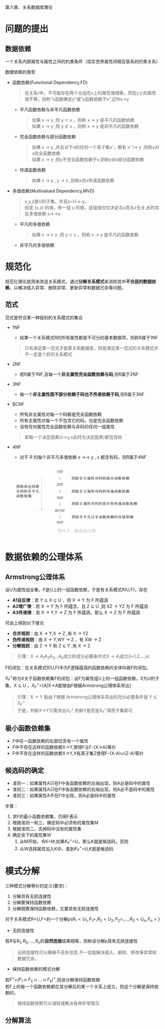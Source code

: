 第六章、关系数据库理论


# 问题的提出

## 数据依赖

一个关系内部属性与属性之间的约束条件（现实世界属性间相互联系的约束关系）  

数据依赖的类型
- 函数依赖(Functional Dependency,FD)
    > 在关系r中，不可能存在两个元组在x上的属性值相等，而在y上的属性值不等，则称“x函数确定y”或“y函数依赖于x”,记作x->y
    - 平凡函数依赖与非平凡函数依赖
        > 如果 x -> y ,但 y ⊂ x ，则称 x -> y 是平凡的函数依赖   
        > 如果 x -> y ,但 y ⊄ x ，则称 x -> y 是非平凡的函数依赖 
    - 完全函数依赖与部分函数依赖
        > 如果 x -> y ,并且对于x的任何一个真子集x'，都有 x' !-> y ,则称y对x完全函数依赖   
        > 如果 x -> y ,但y不完全函数依赖于x,则称y对x部分函数依赖  
    - 传递函数依赖
        > 如果 x -> y , y -> z ,则称z对x传递函数依赖  
- 多值依赖(Multivalued Dependency,MVD)
    > x,y,z是U的子集，并且z=U-x-y。  
    > 给定 (x,z) 的值，有一组 y 的值，这组值仅仅决定与x而与z无关,此时存在多值依赖 x->->y
    - 平凡的多值依赖
        > 如果 x ->-> y ,但 y ⊂ x ，则称 x -> y 是平凡的函数依赖   
    - 非平凡的多值依赖


# 规范化

规范化理论是用来改造关系模式，通过**分解关系模式**来消除其中**不合适的数据依赖**，以解决插入异常、删除异常、更新异常和数据冗余等问题。

## 范式

范式是符合某一种级别的关系模式的集合

- 1NF
    - 如果一个关系模式R的所有属性都是不可分的基本数据项，则称R属于1NF  
    > 只有满足第一范式才能算关系数据库，但是满足第一范式的关系模式并不一定是个好的关系模式

- 2NF
    - 若R属于1NF,且每一个**非主属性完全函数依赖与码**,则R属于2NF  

- 3NF  
    - 每一个**非主属性既不部分依赖于码也不传递依赖于码**,则R属于3NF  

- BCNF 
    - 所有非主属性对每一个码都是完全函数依赖
    - 所有主属性对每一个不包含它的码，也是完全函数依赖
    - 没有任何属性完全函数依赖与非码的任何一组属性
    > 即每一个决定因素(x->y,x此时为决定因素)都包含码  

- 4NF
    - 对于 R 的每个非平凡多值依赖 x ->-> y , x 都含有码，则R属于4NF

![](assets/fanshi.png)
    

# 数据依赖的公理体系


## Armstrong公理体系

设U为属性组全集，F是U上的一组函数依赖，于是有关系模式R(U,F)，存在  
- **A1自反律**：若 Y ⊆ X ⊆ U ，则 X -> Y 为 F 所蕴涵  
- **A2增广律**：若 X -> Y 为 F 所蕴含，且 Z ⊆ U ,则 XZ -> YZ 为 F 所蕴涵  
- **A3传递律**：若 X -> Y,Y -> Z 为 F 所蕴涵，那么 X -> Z 为 F 所蕴涵  

可由上得到以下推论  

- **合并规则**：由 X -> Y,X -> Z ,有 X -> YZ  
- **伪传递规则**：由 X -> Y,WY -> Z ，有 XW -> Z  
- **分解规则**：由 Z -> Y 和 Z ⊆ Y ,有 X -> Z

> 引理：X -> $A_1A_2A_3...A_k$成立的成分必要条件式X -> $A_i$成立(i=1,2,...,k)  

F的闭包：在关系模式R(U,F)中为F逻辑蕴涵的函数依赖的全体叫做F的闭包。  

$X_F^+$称为X关于函数依赖集F的闭包：设F为属性组U上的一组函数依赖，X为U的子集，X ⊆ U ，$X_F^+$={A|X->A能够由F根据Armstrong公理体系导出}

> 引理：X -> Y 能由 F根据 Armstrong公理体系导出的充分必要条件是 Y ⊆ $X_F^+$  
> 于是，判断X->Y只需求出$X_F^+$,判断Y是否是$X_F^+$得而子集即可


## 极小函数依赖集

- F中任一函数依赖的右部仅含有一个属性  
- F中不存在这样的函数依赖X->Y,使得F与F-{X->A}等价
- F中不存在这样的函数依赖X->Y,X有真子集Z使得F-{X-A}∪{Z-A}等价

## 候选码的确定

- 准则一：如果属性A只在F中各函数依赖的左端出现，则A必是码中的属性
- 准则二：如果属性A只在F中各函数依赖的右端出现，则A必不是码中的属性
- 准则三：如果属性A不在F中出现，则A必是码中的属性

步骤：
1. 求F的最小函数依赖集，仍用F表示 
2. 根据准则一和三，确定码中必须有的属性集M
3. 根据准则二，去掉码中没有的属性集
4. 确定余下的属性集W 
    1. 从M开始，令K=M,如果$K_F^+$=U，那么K就是候选码，否则
    2. 从W选择属性加入K中，直到$K_F^+$=U,K就是候选码  


# 模式分解

三种模式分解等价的定义(要求)：
1. 分解具有无损连接性
2. 分解要保持函数依赖
3. 分解既要保持函数依赖，又要具有无损连接性

对于关系模式R\<U,F\>的一个分解$p\{R_1<U_1,F_1>,R_2<U_2,F_2>,...,R_3<U_n,F_n>\}$

- 无损连接性  

若$R$与$R_1,R_2,...,R_n$的**自然连接**结果相等，则称该分解p具有无损连接性

> 无损连接性可以确保不丢失信息,不一定能解决插入、删除、修改等异常和数据冗余。

- 保持函数依赖的模式分解

若$F^+$=$(F_1∪F_2∪...∪F_k)^+$,则该分解保持函数依赖  
若F上的每一个函数依赖都在其分解后的某一个关系上成立，则这个分解是保持依赖的。

> 保持函数依赖可以减轻或解决各种异常情况  


## 分解算法



